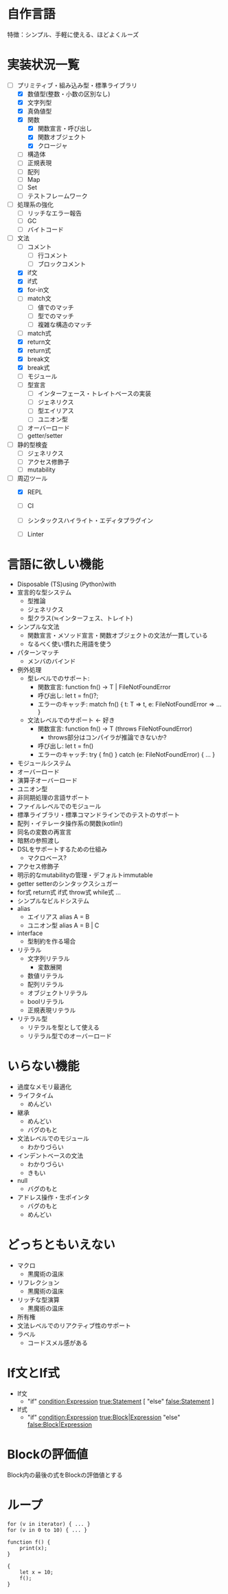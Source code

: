 # 自作言語

特徴：シンプル、手軽に使える、ほどよくルーズ

# 実装状況一覧

- [ ] プリミティブ・組み込み型・標準ライブラリ
  - [x] 数値型(整数・小数の区別なし)
  - [x] 文字列型
  - [x] 真偽値型
  - [x] 関数
    - [x] 関数宣言・呼び出し
    - [x] 関数オブジェクト
    - [x] クロージャ
  - [ ] 構造体
  - [ ] 正規表現
  - [ ] 配列
  - [ ] Map
  - [ ] Set
  - [ ] テストフレームワーク
- [ ] 処理系の強化
  - [ ] リッチなエラー報告
  - [ ] GC
  - [ ] バイトコード
- [ ] 文法
  - [ ] コメント
    - [ ] 行コメント
    - [ ] ブロックコメント
  - [x] if文
  - [x] if式
  - [x] for-in文
  - [ ] match文
    - [ ] 値でのマッチ
    - [ ] 型でのマッチ
    - [ ] 複雑な構造のマッチ
  - [ ] match式
  - [x] return文
  - [x] return式
  - [x] break文
  - [x] break式
  - [ ] モジュール
  - [ ] 型宣言
    - [ ] インターフェース・トレイトベースの実装
    - [ ] ジェネリクス
    - [ ] 型エイリアス
    - [ ] ユニオン型
  - [ ] オーバーロード
  - [ ] getter/setter
- [ ] 静的型検査
  - [ ] ジェネリクス
  - [ ] アクセス修飾子
  - [ ] mutability
- [ ] 周辺ツール
  - [x] REPL
  - [ ] CI
  - [ ] シンタックスハイライト・エディタプラグイン
  - [ ] Linter

  
# 言語に欲しい機能

- Disposable (TS)using (Python)with
- 宣言的な型システム
    - 型推論
    - ジェネリクス
    - 型クラス(≒インターフェス、トレイト)
- シンプルな文法
    - 関数宣言・メソッド宣言・関数オブジェクトの文法が一貫している
    - なるべく使い慣れた用語を使う
- パターンマッチ
    - メンバのバインド
- 例外処理
    - 型レベルでのサポート: 
        - 関数宣言: function fn() -> T | FileNotFoundError
        - 呼び出し: let t = fn()?;
        - エラーのキャッチ: match fn() { t: T => t, e: FileNotFoundError => ... }
    - 文法レベルでのサポート <- 好き
        - 関数宣言: function fn() -> T (throws FileNotFoundError)
            - throws部分はコンパイラが推論できないか?
        - 呼び出し: let t = fn()
        - エラーのキャッチ: try { fn() } catch (e: FileNotFoundError) { ... }
- モジュールシステム
- オーバーロード
- 演算子オーバーロード
- ユニオン型
- 非同期処理の言語サポート
- ファイルレベルでのモジュール
- 標準ライブラリ・標準コマンドラインでのテストのサポート
- 配列・イテレータ操作系の関数(kotlin!)
- 同名の変数の再宣言
- 暗黙の参照渡し
- DSLをサポートするための仕組み
    - マクロベース?
- アクセス修飾子
- 明示的なmutabilityの管理・デフォルトimmutable
- getter setterのシンタックスシュガー
- for式 return式 if式 throw式 while式 ...
- シンプルなビルドシステム
- alias 
    - エイリアス alias A = B
    - ユニオン型 alias A = B | C
- interface
    - 型制約を作る場合
- リテラル
    - 文字列リテラル
        - 変数展開
    - 数値リテラル
    - 配列リテラル
    - オブジェクトリテラル
    - boolリテラル
    - 正規表現リテラル
- リテラル型
    - リテラルを型として使える
    - リテラル型でのオーバーロード


# いらない機能
- 過度なメモリ最適化
- ライフタイム
    - めんどい
- 継承
    - めんどい
    - バグのもと
- 文法レベルでのモジュール
    - わかりづらい
- インデントベースの文法
    - わかりづらい
    - きもい
- null
    - バグのもと
- アドレス操作・生ポインタ
    - バグのもと
    - めんどい


# どっちともいえない
- マクロ
    - 黒魔術の温床
- リフレクション
    - 黒魔術の温床
- リッチな型演算
    - 黒魔術の温床
- 所有権
- 文法レベルでのリアクティブ性のサポート
- ラベル
    - コードスメル感がある


# If文とIf式

- If文
    - "if" <condition:Expression> <true:Statement> [ "else" <false:Statement> ] 
- If式
    - "if" <condition:Expression> <true:Block|Expression> "else" <false:Block|Expression>
    
# Blockの評価値

Block内の最後の式をBlockの評価値とする

# ループ

```text
for (v in iterator) { ... }
for (v in 0 to 10) { ... }

function f() {
    print(x);
}

{
    let x = 10;
    f(); 
}
```

